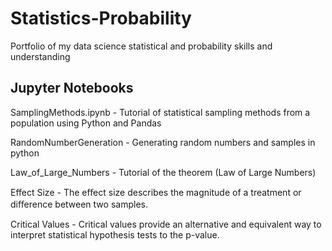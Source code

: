 # Statistics-Probability
Portfolio of my data science statistical and probability skills and understanding

## Jupyter Notebooks
SamplingMethods.ipynb - Tutorial of statistical sampling methods from a population using Python and Pandas

RandomNumberGeneration - Generating random numbers and samples in python

Law_of_Large_Numbers - Tutorial of the theorem (Law of Large Numbers)

Effect Size - The eﬀect size describes the magnitude of a treatment or diﬀerence between two samples.

Critical Values - Critical values provide an alternative and equivalent way to interpret statistical hypothesis tests to the p-value.


